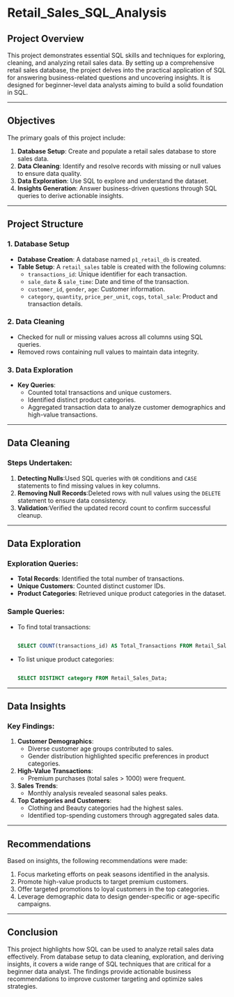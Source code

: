 # Retail_Sales_SQL_Analysis
## **Project Overview**

This project demonstrates essential SQL skills and techniques for exploring, cleaning, and analyzing retail sales data. By setting up a comprehensive retail sales database, the project delves into the practical application of SQL for answering business-related questions and uncovering insights. It is designed for beginner-level data analysts aiming to build a solid foundation in SQL.

---

## **Objectives**

The primary goals of this project include:

1. **Database Setup**: Create and populate a retail sales database to store sales data.
2. **Data Cleaning**: Identify and resolve records with missing or null values to ensure data quality.
3. **Data Exploration**: Use SQL to explore and understand the dataset.
4. **Insights Generation**: Answer business-driven questions through SQL queries to derive actionable insights.

---

## **Project Structure**

### **1. Database Setup**

- **Database Creation**: A database named `p1_retail_db` is created.
- **Table Setup**: A `retail_sales` table is created with the following columns:
    - `transactions_id`: Unique identifier for each transaction.
    - `sale_date` & `sale_time`: Date and time of the transaction.
    - `customer_id`, `gender`, `age`: Customer information.
    - `category`, `quantity`, `price_per_unit`, `cogs`, `total_sale`: Product and transaction details.

### **2. Data Cleaning**

- Checked for null or missing values across all columns using SQL queries.
- Removed rows containing null values to maintain data integrity.

### **3. Data Exploration**

- **Key Queries**:
    - Counted total transactions and unique customers.
    - Identified distinct product categories.
    - Aggregated transaction data to analyze customer demographics and high-value transactions.

---

## **Data Cleaning**

### **Steps Undertaken**:

1. **Detecting Nulls**:Used SQL queries with `OR` conditions and `CASE` statements to find missing values in key columns.
2. **Removing Null Records**:Deleted rows with null values using the `DELETE` statement to ensure data consistency.
3. **Validation**:Verified the updated record count to confirm successful cleanup.

---

## **Data Exploration**

### **Exploration Queries**:

- **Total Records**: Identified the total number of transactions.
- **Unique Customers**: Counted distinct customer IDs.
- **Product Categories**: Retrieved unique product categories in the dataset.

### **Sample Queries**:

- To find total transactions:
    
    ```sql
    
    SELECT COUNT(transactions_id) AS Total_Transactions FROM Retail_Sales_Data;
    
    ```
    
- To list unique product categories:
    
    ```sql
    
    SELECT DISTINCT category FROM Retail_Sales_Data;
    
    ```
    

---

## **Data Insights**

### Key Findings:

1. **Customer Demographics**:
    - Diverse customer age groups contributed to sales.
    - Gender distribution highlighted specific preferences in product categories.
2. **High-Value Transactions**:
    - Premium purchases (total sales > 1000) were frequent.
3. **Sales Trends**:
    - Monthly analysis revealed seasonal sales peaks.
4. **Top Categories and Customers**:
    - Clothing and Beauty categories had the highest sales.
    - Identified top-spending customers through aggregated sales data.

---

## **Recommendations**

Based on insights, the following recommendations were made:

1. Focus marketing efforts on peak seasons identified in the analysis.
2. Promote high-value products to target premium customers.
3. Offer targeted promotions to loyal customers in the top categories.
4. Leverage demographic data to design gender-specific or age-specific campaigns.

---

## **Conclusion**

This project highlights how SQL can be used to analyze retail sales data effectively. From database setup to data cleaning, exploration, and deriving insights, it covers a wide range of SQL techniques that are critical for a beginner data analyst. The findings provide actionable business recommendations to improve customer targeting and optimize sales strategies.
